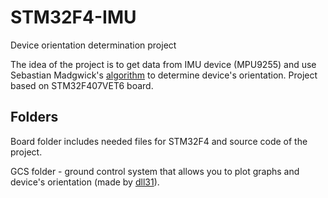 # STM32F4-IMU
Device orientation determination project

The idea of the project is to get data from IMU device (MPU9255) and use Sebastian Madgwick's [algorithm](http://x-io.co.uk/res/doc/madgwick_internal_report.pdf) to determine device's orientation. Project based on STM32F407VET6 board.

## Folders
Board folder includes needed files for STM32F4 and source code of the project.

GCS folder - ground control system that allows you to plot graphs and device's orientation (made by [dll31](https://github.com/dll31)).
